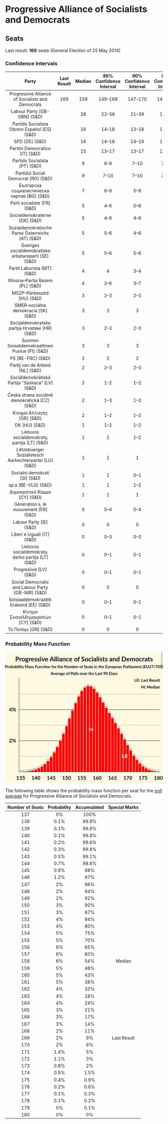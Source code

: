 # Progressive Alliance of Socialists and Democrats

## Seats

Last result: **169** seats (General Election of 25 May 2014)

### Confidence Intervals

| Party | Last Result | Median | 80% Confidence Interval | 90% Confidence Interval | 95% Confidence Interval | 99% Confidence Interval |
|:-----:|:-----------:|:------:|:-----------------------:|:-----------------------:|:-----------------------:|:-----------------------:|
| Progressive Alliance of Socialists and Democrats | 169 | 158 | 149–168 | 147–170 | 145–172 | 141–176 |
| Labour Party [GB-GBN] (S&D) | | 28 | 22–38 | 21–38 | 19–38 | 19–39 |
| Partido Socialista Obrero Español [ES] (S&D) | | 16 | 14–18 | 13–18 | 13–18 | 13–19 |
| SPD [DE] (S&D) | | 16 | 14–18 | 14–18 | 13–19 | 12–20 |
| Partito Democratico [IT] (S&D) | | 15 | 13–17 | 13–17 | 13–18 | 12–18 |
| Partido Socialista [PT] (S&D) | | 9 | 8–9 | 7–10 | 7–10 | 7–10 |
| Partidul Social Democrat [RO] (S&D) | | 9 | 7–10 | 7–10 | 7–10 | 6–11 |
| Българска социалистическа партия [BG] (S&D) | | 7 | 6–8 | 5–8 | 5–8 | 5–8 |
| Parti socialiste [FR] (S&D) | | 5 | 4–6 | 0–6 | 0–6 | 0–7 |
| Socialdemokraterne [DK] (S&D) | | 5 | 4–6 | 4–6 | 4–6 | 4–6 |
| Sozialdemokratische Partei Österreichs [AT] (S&D) | | 5 | 5–6 | 4–6 | 4–6 | 4–6 |
| Sveriges socialdemokratiska arbetareparti [SE] (S&D) | | 5 | 5–6 | 5–6 | 4–6 | 4–6 |
| Partit Laburista [MT] (S&D) | | 4 | 4 | 3–4 | 3–4 | 3–4 |
| Wiosna–Partia Razem [PL] (S&D) | | 4 | 3–6 | 3–7 | 2–7 | 0–7 |
| MSZP–Párbeszéd [HU] (S&D) | | 3 | 2–3 | 2–3 | 2–4 | 2–4 |
| SMER–sociálna demokracia [SK] (S&D) | | 3 | 3 | 3 | 2–3 | 2–3 |
| Socijaldemokratska partija Hrvatske [HR] (S&D) | | 3 | 2–3 | 2–3 | 2–3 | 2–3 |
| Suomen Sosialidemokraattinen Puolue [FI] (S&D) | | 3 | 3 | 3 | 3 | 2–4 |
| PS [BE-FRC] (S&D) | | 2 | 2 | 2 | 2–3 | 2–3 |
| Partij van de Arbeid [NL] (S&D) | | 2 | 2–3 | 2–3 | 2–3 | 2–3 |
| Sociāldemokrātiskā Partija “Saskaņa” [LV] (S&D) | | 2 | 1–2 | 1–2 | 1–3 | 1–3 |
| Česká strana sociálně demokratická [CZ] (S&D) | | 2 | 1–3 | 1–3 | 1–3 | 1–3 |
| Κίνημα Αλλαγής [GR] (S&D) | | 2 | 1–2 | 1–2 | 1–2 | 1–3 |
| DK [HU] (S&D) | | 1 | 1–2 | 1–2 | 1–2 | 1–2 |
| Lietuvos socialdemokratų partija [LT] (S&D) | | 1 | 1 | 1–2 | 1–2 | 1–2 |
| Lëtzebuerger Sozialistesch Aarbechterpartei [LU] (S&D) | | 1 | 1 | 1 | 1 | 1 |
| Socialni demokrati [SI] (S&D) | | 1 | 1 | 0–1 | 0–1 | 0–1 |
| sp.a [BE-VLG] (S&D) | | 1 | 1 | 1–2 | 1–2 | 1–2 |
| Δημοκρατικό Κόμμα [CY] (S&D) | | 1 | 1 | 1 | 1 | 1 |
| Génération·s, le mouvement [FR] (S&D) | | 0 | 0–4 | 0–4 | 0–5 | 0–5 |
| Labour Party [IE] (S&D) | | 0 | 0 | 0 | 0 | 0 |
| Liberi e Uguali [IT] (S&D) | | 0 | 0–3 | 0–3 | 0–4 | 0–4 |
| Lietuvos socialdemokratų darbo partija [LT] (S&D) | | 0 | 0–1 | 0–1 | 0–1 | 0–1 |
| Progresīvie [LV] (S&D) | | 0 | 0–1 | 0–1 | 0–1 | 0–1 |
| Social Democratic and Labour Party [GB-NIR] (S&D) | | 0 | 0 | 0 | 0 | 0 |
| Sotsiaaldemokraatlik Erakond [EE] (S&D) | | 0 | 0–1 | 0–1 | 0–1 | 0–1 |
| Κίνημα Σοσιαλδημοκρατών [CY] (S&D) | | 0 | 0–1 | 0–1 | 0–1 | 0–1 |
| Το Ποτάμι [GR] (S&D) | | 0 | 0 | 0 | 0 | 0–1 |

### Probability Mass Function

![Graph with seats probability mass function not yet produced](average-2019-04-15-seats-pmf-progressiveallianceofsocialistsanddemocrats.png "Seats Probability Mass Function")

The following table shows the probability mass function per seat for the [poll average](average-2019-04-15.html) for Progressive Alliance of Socialists and Democrats.

| Number of Seats | Probability | Accumulated | Special Marks |
|:---------------:|:-----------:|:-----------:|:-------------:|
| 137 | 0% | 100% |  |
| 138 | 0.1% | 99.9% |  |
| 139 | 0.1% | 99.9% |  |
| 140 | 0.1% | 99.8% |  |
| 141 | 0.2% | 99.6% |  |
| 142 | 0.3% | 99.4% |  |
| 143 | 0.5% | 99.1% |  |
| 144 | 0.7% | 98.6% |  |
| 145 | 0.9% | 98% |  |
| 146 | 1.2% | 97% |  |
| 147 | 2% | 96% |  |
| 148 | 2% | 94% |  |
| 149 | 2% | 92% |  |
| 150 | 3% | 90% |  |
| 151 | 3% | 87% |  |
| 152 | 4% | 84% |  |
| 153 | 4% | 80% |  |
| 154 | 5% | 75% |  |
| 155 | 5% | 70% |  |
| 156 | 6% | 65% |  |
| 157 | 6% | 60% |  |
| 158 | 6% | 54% | Median |
| 159 | 5% | 48% |  |
| 160 | 5% | 43% |  |
| 161 | 5% | 38% |  |
| 162 | 4% | 33% |  |
| 163 | 4% | 28% |  |
| 164 | 4% | 24% |  |
| 165 | 3% | 21% |  |
| 166 | 3% | 17% |  |
| 167 | 3% | 14% |  |
| 168 | 2% | 11% |  |
| 169 | 2% | 9% | Last Result |
| 170 | 2% | 6% |  |
| 171 | 1.4% | 5% |  |
| 172 | 1.1% | 3% |  |
| 173 | 0.8% | 2% |  |
| 174 | 0.5% | 1.5% |  |
| 175 | 0.4% | 0.9% |  |
| 176 | 0.2% | 0.6% |  |
| 177 | 0.1% | 0.3% |  |
| 178 | 0.1% | 0.2% |  |
| 179 | 0% | 0.1% |  |
| 180 | 0% | 0% |  |


